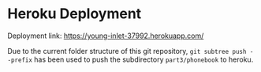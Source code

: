 # Heroku Deployment

Deployment link: https://young-inlet-37992.herokuapp.com/

Due to the current folder structure of this git repository, `git subtree push --prefix` has been used to push the subdirectory `part3/phonebook` to heroku.